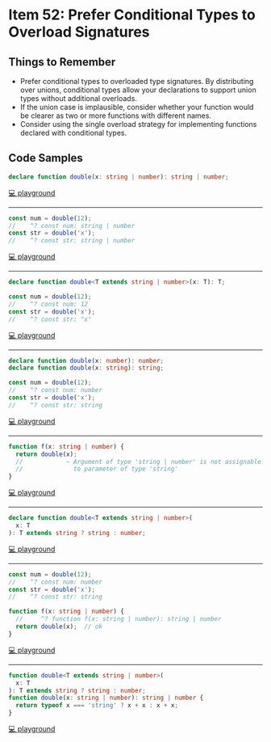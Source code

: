 # Item 52: Prefer Conditional Types to Overload Signatures

## Things to Remember

- Prefer conditional types to overloaded type signatures. By distributing over unions, conditional types allow your declarations to support union types without additional overloads.
- If the union case is implausible, consider whether your function would be clearer as two or more functions with different names.
- Consider using the single overload strategy for implementing functions declared with conditional types.

## Code Samples

```ts
declare function double(x: string | number): string | number;
```

[💻 playground](https://www.typescriptlang.org/play/?ts=5.4.5#code/CYUwxgNghgTiAEAzArgOzAFwJYHtX2B2QCMIQAKADwC54BnDGLVAc3gB95VkBbYkGAEpaDJqw5de-GAG4AUEA)

----

```ts
const num = double(12);
//    ^? const num: string | number
const str = double('x');
//    ^? const str: string | number
```

[💻 playground](https://www.typescriptlang.org/play/?ts=5.4.5#code/CYUwxgNghgTiAEAzArgOzAFwJYHtX2B2QCMIQAKADwC54BnDGLVAc3gB95VkBbYkGAEpaDJqw5de-GAG4AUGDwNJPeAF4CRUhQCMAJkHyA9Efhn4APQD88RamXceIxszadH0hUoz1G6zSRk5ADklMGGcibmljZ2yqLOYm4qnkA)

----

```ts
declare function double<T extends string | number>(x: T): T;

const num = double(12);
//    ^? const num: 12
const str = double('x');
//    ^? const str: "x"
```

[💻 playground](https://www.typescriptlang.org/play/?ts=5.4.5#code/CYUwxgNghgTiAEAzArgOzAFwJYHtX2B2QCMIQAeAFXhAA8MRVgBneZjGLVAc3gB94qZAFtiIGAD4AFLQBc8SgEp5lANwAodWDztBI+AF4CRUiCkBGAEyKNAelvxH8AHoB+eNtS6hw+Va06GGwchsYkZFIA5LSRNur2Ti7unrrsMPIARLQZ6kA)

----

```ts
declare function double(x: number): number;
declare function double(x: string): string;

const num = double(12);
//    ^? const num: number
const str = double('x');
//    ^? const str: string
```

[💻 playground](https://www.typescriptlang.org/play/?ts=5.4.5#code/CYUwxgNghgTiAEAzArgOzAFwJYHtX2B2QCMIQAKADwC55VkBbYkGASlvqZYG4AoUSLAQp02PASKkKNeAGcMMLKgDm7OQqXK+vMHnl1G8ALwSSZcgEYATKz4B6O-CfwAegH54u1Ps4dGzGB09DHUYY1MpcgBySijbXgdnVw8vfXkYWnTNXiA)

----

```ts
function f(x: string | number) {
  return double(x);
  //            ~ Argument of type 'string | number' is not assignable
  //              to parameter of type 'string'
}
```

[💻 playground](https://www.typescriptlang.org/play/?ts=5.4.5#code/CYUwxgNghgTiAEAzArgOzAFwJYHtX2B2QCMIQAKADwC55VkBbYkGASlvqZYG4AoUSLAQp02PASKkKNeAGcMMLKgDm7OQqXK+vMHnl1G8ALwSSZcgEYATKz4B6O-CfwAegH54u1Ps4dGzGB09DHUYY1MpcgBySijbXgdnVw8vfXkYWnTNXhFMXHxEKkyNFXgAHwMuNngAb14nOAxkGHxCM2l4p0SknqcAP3gAQRhlRhBUEJxEeAwATwAHBCis0orOAKj4LFk6HBCoWVksZVQoKXr4bt7ejBx4edgoBhAMFngpmYWlleUo3gBfXhAA)

----

```ts
declare function double<T extends string | number>(
  x: T
): T extends string ? string : number;
```

[💻 playground](https://www.typescriptlang.org/play/?ts=5.4.5#code/CYUwxgNghgTiAEAzArgOzAFwJYHtX2B2QCMIQAeAFXhAA8MRVgBneZjGLVAc3gB94qZAFtiIGAD4AFACh48WgC54lGQEpl1Ogyat2nHvAD8bDl17Kho8QG4ZQA)

----

```ts
const num = double(12);
//    ^? const num: number
const str = double('x');
//    ^? const str: string

function f(x: string | number) {
  //     ^? function f(x: string | number): string | number
  return double(x);  // ok
}
```

[💻 playground](https://www.typescriptlang.org/play/?ts=5.4.5#code/CYUwxgNghgTiAEAzArgOzAFwJYHtX2B2QCMIQAeAFXhAA8MRVgBneZjGLVAc3gB94qZAFtiIGAD4AFACh48WgC54lGQEpl1Ogyat2nHvAD8bDl17Kho8QG4ZYPO0Ej4AXgJFSIKQEYATGp2APRB8vIAeiYOqE5WliJiMPaOGKYwbh4kZFIA5LQ5gTIhYfCR8NFO+sr65jIyKOjYeEhSSmnm-M7WMGrwAN5y8MUlZQ2YuPiIrdVmhgJWiRrtc12Jg3AYyDD4hFnetIHyxTgA1jIAvjJAA)

----

```ts
function double<T extends string | number>(
  x: T
): T extends string ? string : number;
function double(x: string | number): string | number {
  return typeof x === 'string' ? x + x : x + x;
}
```

[💻 playground](https://www.typescriptlang.org/play/?ts=5.4.5#code/GYVwdgxgLglg9mABAEziARgGwKYB4Aqi2AHlNmMgM6KVQBOMYA5ogD6JggC262dAfAAoAUIkTEAXInzCAlFMIkyFarQbNEAfhr1GLKZx58A3MNCRYCFGizZBknepbtDvOvMd62Hbm8QBvUUQ6bCgQOiQoAE8AB2w4YHFEAF5UxAByNT10rSSAaiSpYkQC4lMAX2EgA)
